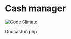 # Cash manager

[![Code Climate](https://codeclimate.com/github/jUnG3/cash-manager/badges/gpa.svg)](https://codeclimate.com/github/jUnG3/cash-manager)

Gnucash in php
